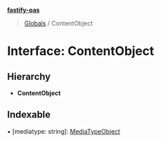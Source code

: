 **[fastify-oas](../README.md)**

> [Globals](../README.md) / ContentObject

# Interface: ContentObject

## Hierarchy

* **ContentObject**

## Indexable

▪ [mediatype: string]: [MediaTypeObject](mediatypeobject.md)

